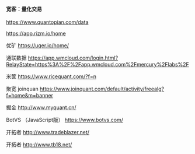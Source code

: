 #### 宽客：量化交易

https://www.quantopian.com/data

https://app.rizm.io/home

优矿
https://uqer.io/home/

通联数据
https://app.wmcloud.com/login.html?RelayState=https%3A%2F%2Fapp.wmcloud.com%2Fmercury%2Flabs%2F

米筐
https://www.ricequant.com/?f=n

聚宽 joinquan
https://www.joinquant.com/default/activity/freealg?f=home&m=banner

掘金
http://www.myquant.cn/

BotVS （JavaScript版）
https://www.botvs.com/ 

开拓者
http://www.tradeblazer.net/

开拓者
http://www.tb18.net/

